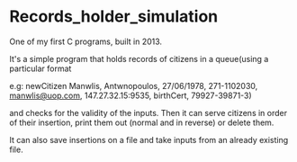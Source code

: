 # Records_holder_simulation
One of my first C programs, built in 2013.

It's a simple program that holds records of citizens in a queue(using a particular format

e.g: newCitizen Manwlis, Antwnopoulos, 27/06/1978, 271-1102030, manwlis@uop.com, 147.27.32.15:9535, birthCert, 79927-39871-3)

and checks for the validity of the inputs. Then it can serve citizens in order of their insertion, print them out (normal and in reverse) or delete them.

It can also save insertions on a file and take inputs from an already existing file.
